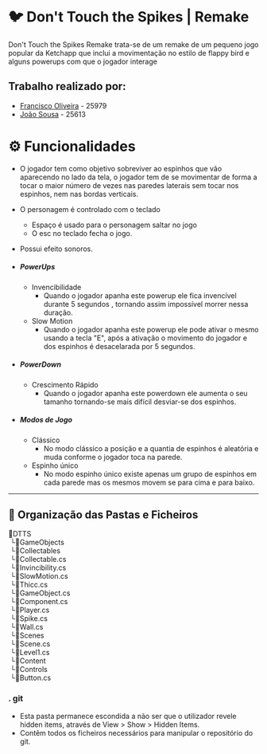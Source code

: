# 🐦 Don't Touch the Spikes | Remake

Don't Touch the Spikes Remake trata-se de um remake de um pequeno jogo popular da Ketchapp que inclui a movimentação no estilo de flappy bird e alguns powerups com que o jogador interage

## Trabalho realizado por:

- [Francisco Oliveira](https://github.com/Sincopse) - 25979
- [João Sousa]([https://github.com/JPMini84) - 25613

# ⚙️ Funcionalidades

- O jogador tem como objetivo sobreviver ao espinhos que vão aparecendo no lado da tela, o jogador tem de se movimentar de forma a tocar o maior número de vezes nas paredes laterais sem tocar nos espinhos, nem nas bordas verticais.
- O personagem é controlado com o teclado
  - Espaço é usado para o personagem saltar no jogo
  - O esc no teclado fecha o jogo.
- Possui efeito sonoros.
- ##### PowerUps
  - Invencibilidade
    - Quando o jogador apanha este powerup ele fica invencível durante 5 segundos , tornando assim impossível morrer nessa duração.
  - Slow Motion
    - Quando o jogador apanha este powerup ele pode ativar o mesmo usando a tecla "E", após a ativação o movimento do jogador e dos espinhos é desacelarada por 5 segundos.
- ##### PowerDown
  - Crescimento Rápido
    - Quando o jogador apanha este powerdown ele aumenta o seu tamanho tornando-se mais difícil desviar-se dos espinhos.

- ##### Modos de Jogo
  - Clássico
    - No modo clássico a posição e a quantia de espinhos é aleatória e muda conforme o jogador toca na parede.
  - Espinho único
    - No modo espinho único existe apenas um grupo de espinhos em cada parede mas os mesmos movem se para cima e para baixo.

---

## 📁 Organização das Pastas e Ficheiros

­📂DTTS<br>
­ └📂GameObjects<br>
­      └📂Collectables<br>
­           └💾Collectable.cs<br>
­           └💾Invincibility.cs<br>
­           └💾SlowMotion.cs<br>
­           └💾Thicc.cs<br>
­      └💾GameObject.cs<br>
­      └💾Component.cs<br>
­      └💾Player.cs<br>
­      └💾Spike.cs<br>
­      └💾Wall.cs<br>
­ └📂Scenes<br>
­      └💾Scene.cs<br>
­      └💾Level1.cs<br>
­ └📁Content<br>
­ └📁Controls<br>
­      └💾Button.cs<br>
      
### . git

- Esta pasta permanece escondida a não ser que o utilizador revele hidden items, através de View > Show > Hidden Items.
- Contêm todos os ficheiros necessários para manipular o repositório do git.
